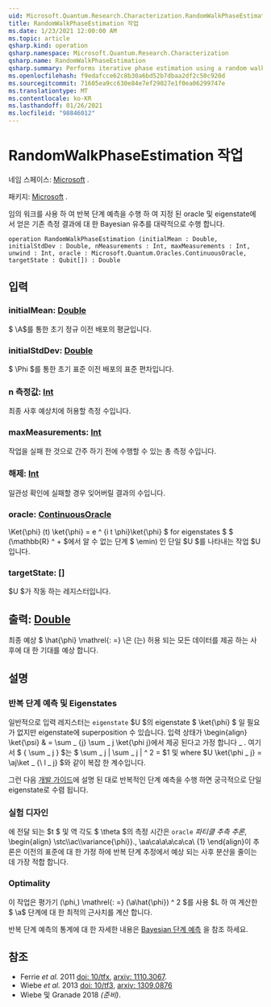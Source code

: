 ```yaml
---
uid: Microsoft.Quantum.Research.Characterization.RandomWalkPhaseEstimation
title: RandomWalkPhaseEstimation 작업
ms.date: 1/23/2021 12:00:00 AM
ms.topic: article
qsharp.kind: operation
qsharp.namespace: Microsoft.Quantum.Research.Characterization
qsharp.name: RandomWalkPhaseEstimation
qsharp.summary: Performs iterative phase estimation using a random walk to approximate Bayesian inference on the classical measurement results from a given oracle and eigenstate.
ms.openlocfilehash: f9edafcce62c8b30a6bd52b7dbaa2df2c50c920d
ms.sourcegitcommit: 71605ea9cc630e84e7ef29027e1f0ea06299747e
ms.translationtype: MT
ms.contentlocale: ko-KR
ms.lasthandoff: 01/26/2021
ms.locfileid: "98846012"
---
```

# <a name="randomwalkphaseestimation-operation"></a>RandomWalkPhaseEstimation 작업

네임 스페이스: [Microsoft](xref:Microsoft.Quantum.Research.Characterization) .

패키지: [Microsoft](https://nuget.org/packages/Microsoft.Quantum.Research.Characterization) .


임의 워크를 사용 하 여 반복 단계 예측을 수행 하 여 지정 된 oracle 및 eigenstate에서 얻은 기존 측정 결과에 대 한 Bayesian 유추를 대략적으로 수행 합니다.

```qsharp
operation RandomWalkPhaseEstimation (initialMean : Double, initialStdDev : Double, nMeasurements : Int, maxMeasurements : Int, unwind : Int, oracle : Microsoft.Quantum.Oracles.ContinuousOracle, targetState : Qubit[]) : Double
```


## <a name="input"></a>입력

### <a name="initialmean--double"></a>initialMean: [Double](xref:microsoft.quantum.lang-ref.double)

$ \\A$를 통한 초기 정규 이전 배포의 평균입니다.


### <a name="initialstddev--double"></a>initialStdDev: [Double](xref:microsoft.quantum.lang-ref.double)

$ \Phi $를 통한 초기 표준 이전 배포의 표준 편차입니다.


### <a name="nmeasurements--int"></a>n 측정값: [Int](xref:microsoft.quantum.lang-ref.int)

최종 사후 예상치에 허용할 측정 수입니다.


### <a name="maxmeasurements--int"></a>maxMeasurements: [Int](xref:microsoft.quantum.lang-ref.int)

작업을 실패 한 것으로 간주 하기 전에 수행할 수 있는 총 측정 수입니다.


### <a name="unwind--int"></a>해제: [Int](xref:microsoft.quantum.lang-ref.int)

일관성 확인에 실패할 경우 잊어버릴 결과의 수입니다.


### <a name="oracle--continuousoracle"></a>oracle: [ContinuousOracle](xref:Microsoft.Quantum.Oracles.ContinuousOracle)

\Ket{\phi} (t) \ket{\phi} = e ^ {i t \phi}\ket{\phi} $ for eigenstates $ $ (\mathbb{R} ^ + $에서 알 수 없는 단계 $ \emin) 인 단일 $U $를 나타내는 작업 $U입니다.


### <a name="targetstate--qubit"></a>targetState: [[](xref:microsoft.quantum.lang-ref.qubit)]

$U $가 작동 하는 레지스터입니다.



## <a name="output--double"></a>출력: [Double](xref:microsoft.quantum.lang-ref.double)

최종 예상 $ \hat{\phi} \mathrel{: =} \은 (는) 허용 되는 모든 데이터를 제공 하는 사후에 대 한 기대를 예상 합니다.

## <a name="remarks"></a>설명

### <a name="iterative-phase-estimation-and-eigenstates"></a>반복 단계 예측 및 Eigenstates

일반적으로 입력 레지스터는 `eigenstate` $U $의 eigenstate $ \ket{\phi} $ 일 필요가 없지만 eigenstate에 superposition 수 있습니다. 입력 상태가 \begin{align} \ket{\psi} & = \sum \_ {j} \sum \_ j \ket{\phi j}에서 제공 된다고 가정 합니다 \_ . 여기서 $ \{ \sum \_ j \} $는 $ \sum \_ j | \sum \_ j | ^ 2 = $1 및 where $U \ket{\phi \_ j} = \aj\ket \_ {\ l \_ j} $와 같이 복잡 한 계수입니다.

그런 다음 [개발 가이드](xref:microsoft.quantum.libraries.characterization#iterative-phase-estimation-without-eigenstates)에 설명 된 대로 반복적인 단계 예측을 수행 하면 궁극적으로 단일 eigenstate로 수렴 됩니다.

### <a name="experiment-design"></a>실험 디자인

에 전달 되는 $t $ 및 역 각도 $ \theta $의 측정 시간은 `oracle` *파티클 추측 추론*, \begin{align} \stc\\\ac\\\\variance{\phi}}., \aa\ca\a\a\ca\ca\ {1}
\end{align}이 추론은 이전의 표준에 대 한 가정 하에 반복 단계 추정에서 예상 되는 사후 분산을 줄이는 데 가장 적합 합니다.

### <a name="optimality"></a>Optimality

이 작업은 평가기 (\phi,) \mathrel{: =} (\a\hat{\phi}) ^ 2 $를 사용 $L 하 여 계산한 $ \\a$ 단계에 대 한 최적의 근사치를 계산 합니다.

반복 단계 예측의 통계에 대 한 자세한 내용은 [Bayesian 단계 예측](xref:microsoft.quantum.libraries.characterization#bayesian-phase-estimation) 을 참조 하세요.

## <a name="references"></a>참조

- Ferrie *et al.* 2011 [doi: 10/tfx](https://doi.org/10.1007/s11128-012-0407-6), [arxiv: 1110.3067](https://arxiv.org/abs/1110.3067).
- Wiebe *et al.* 2013 [doi: 10/tf3](https://doi.org/10.1103/PhysRevLett.112.190501), [arxiv: 1309.0876](https://arxiv.org/abs/1309.0876)
- Wiebe 및 Granade 2018 *(준비)*.